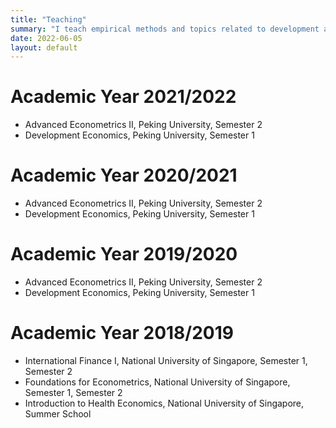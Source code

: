 ```yaml
---
title: "Teaching"
summary: "I teach empirical methods and topics related to development and health economics."
date: 2022-06-05
layout: default
---
```


# Academic Year 2021/2022

- Advanced Econometrics II, Peking University, Semester 2
- Development Economics, Peking University, Semester 1

# Academic Year 2020/2021

- Advanced Econometrics II, Peking University, Semester 2
- Development Economics, Peking University, Semester 1

# Academic Year 2019/2020

- Advanced Econometrics II, Peking University, Semester 2
- Development Economics, Peking University, Semester 1

# Academic Year 2018/2019

- International Finance I, National University of Singapore, Semester 1, Semester 2
- Foundations for Econometrics, National University of Singapore, Semester 1, Semester 2
- Introduction to Health Economics, National University of Singapore, Summer School
